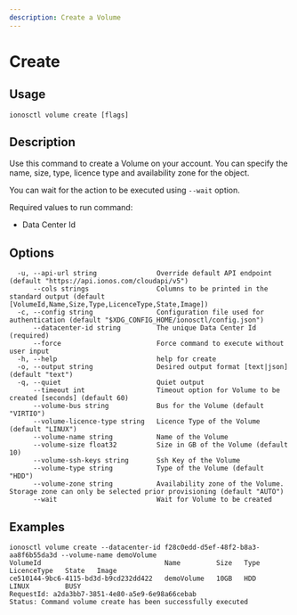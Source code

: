 ```yaml
---
description: Create a Volume
---
```


# Create

## Usage

```text
ionosctl volume create [flags]
```

## Description

Use this command to create a Volume on your account. You can specify the name, size, type, licence type and availability zone for the object.

You can wait for the action to be executed using `--wait` option.

Required values to run command:

* Data Center Id

## Options

```text
  -u, --api-url string               Override default API endpoint (default "https://api.ionos.com/cloudapi/v5")
      --cols strings                 Columns to be printed in the standard output (default [VolumeId,Name,Size,Type,LicenceType,State,Image])
  -c, --config string                Configuration file used for authentication (default "$XDG_CONFIG_HOME/ionosctl/config.json")
      --datacenter-id string         The unique Data Center Id (required)
      --force                        Force command to execute without user input
  -h, --help                         help for create
  -o, --output string                Desired output format [text|json] (default "text")
  -q, --quiet                        Quiet output
      --timeout int                  Timeout option for Volume to be created [seconds] (default 60)
      --volume-bus string            Bus for the Volume (default "VIRTIO")
      --volume-licence-type string   Licence Type of the Volume (default "LINUX")
      --volume-name string           Name of the Volume
      --volume-size float32          Size in GB of the Volume (default 10)
      --volume-ssh-keys string       Ssh Key of the Volume
      --volume-type string           Type of the Volume (default "HDD")
      --volume-zone string           Availability zone of the Volume. Storage zone can only be selected prior provisioning (default "AUTO")
      --wait                         Wait for Volume to be created
```

## Examples

```text
ionosctl volume create --datacenter-id f28c0edd-d5ef-48f2-b8a3-aa8f6b55da3d --volume-name demoVolume
VolumeId                               Name         Size   Type   LicenceType   State   Image
ce510144-9bc6-4115-bd3d-b9cd232dd422   demoVolume   10GB   HDD    LINUX         BUSY    
RequestId: a2da3bb7-3851-4e80-a5e9-6e98a66cebab
Status: Command volume create has been successfully executed
```

